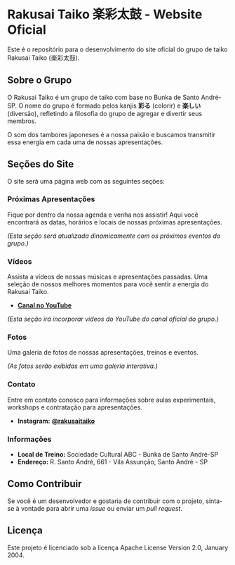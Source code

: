 # Rakusai Taiko 楽彩太鼓 - Website Oficial

Este é o repositório para o desenvolvimento do site oficial do grupo de taiko Rakusai Taiko (楽彩太鼓).

## Sobre o Grupo

O Rakusai Taiko é um grupo de taiko com base no Bunka de Santo André-SP. O nome do grupo é formado pelos kanjis **彩る** (colorir) e **楽しい** (diversão), refletindo a filosofia do grupo de agregar e divertir seus membros.

O som dos tambores japoneses é a nossa paixão e buscamos transmitir essa energia em cada uma de nossas apresentações.

## Seções do Site

O site será uma página web com as seguintes seções:

### Próximas Apresentações

Fique por dentro da nossa agenda e venha nos assistir! Aqui você encontrará as datas, horários e locais de nossas próximas apresentações.

_(Esta seção será atualizada dinamicamente com os próximos eventos do grupo.)_

### Vídeos

Assista a vídeos de nossas músicas e apresentações passadas. Uma seleção de nossos melhores momentos para você sentir a energia do Rakusai Taiko.

- **[Canal no YouTube](https://www.youtube.com/@rakusaitaiko)**

_(Esta seção irá incorporar vídeos do YouTube do canal oficial do grupo.)_

### Fotos

Uma galeria de fotos de nossas apresentações, treinos e eventos.

_(As fotos serão exibidas em uma galeria interativa.)_

### Contato

Entre em contato conosco para informações sobre aulas experimentais, workshops e contratação para apresentações.

- **Instagram:** **[@rakusaitaiko](https://www.instagram.com/rakusaitaiko/)**

### Informações

- **Local de Treino:** Sociedade Cultural ABC - Bunka de Santo André-SP
- **Endereço:** R. Santo André, 661 - Vila Assunção, Santo André - SP

## Como Contribuir

Se você é um desenvolvedor e gostaria de contribuir com o projeto, sinta-se à vontade para abrir uma _issue_ ou enviar um _pull request_.

## Licença

Este projeto é licenciado sob a licença Apache License Version 2.0, January 2004.
